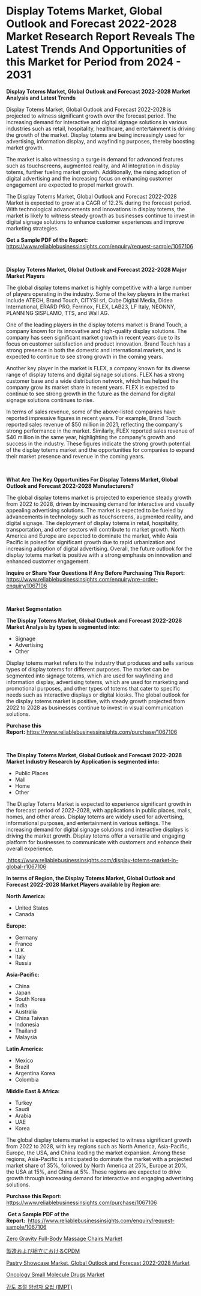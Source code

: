 <p><h1>Display Totems Market, Global Outlook and Forecast 2022-2028 Market Research Report Reveals The Latest Trends And Opportunities of this Market for Period from 2024 - 2031</h1></p><p><strong>Display Totems Market, Global Outlook and Forecast 2022-2028 Market Analysis and Latest Trends</strong></p>
<p><p>Display Totems Market, Global Outlook and Forecast 2022-2028 is projected to witness significant growth over the forecast period. The increasing demand for interactive and digital signage solutions in various industries such as retail, hospitality, healthcare, and entertainment is driving the growth of the market. Display totems are being increasingly used for advertising, information display, and wayfinding purposes, thereby boosting market growth.</p><p>The market is also witnessing a surge in demand for advanced features such as touchscreens, augmented reality, and AI integration in display totems, further fueling market growth. Additionally, the rising adoption of digital advertising and the increasing focus on enhancing customer engagement are expected to propel market growth.</p><p>The Display Totems Market, Global Outlook and Forecast 2022-2028 Market is expected to grow at a CAGR of 12.2% during the forecast period. With technological advancements and innovations in display totems, the market is likely to witness steady growth as businesses continue to invest in digital signage solutions to enhance customer experiences and improve marketing strategies.</p></p>
<p><strong>Get a Sample PDF of the Report:&nbsp;</strong> <a href="https://www.reliablebusinessinsights.com/enquiry/request-sample/1067106">https://www.reliablebusinessinsights.com/enquiry/request-sample/1067106</a></p>
<p>&nbsp;</p>
<p><strong>Display Totems Market, Global Outlook and Forecast 2022-2028 Major Market Players</strong></p>
<p><p>The global display totems market is highly competitive with a large number of players operating in the industry. Some of the key players in the market include ATECH, Brand Touch, CITYSI srl, Cube Digital Media, Didea International, ERARD PRO, Ferrinox, FLEX, LAB23, LF Italy, NEONNY, PLANNING SISPLAMO, TTS, and Wall AG.</p><p>One of the leading players in the display totems market is Brand Touch, a company known for its innovative and high-quality display solutions. The company has seen significant market growth in recent years due to its focus on customer satisfaction and product innovation. Brand Touch has a strong presence in both the domestic and international markets, and is expected to continue to see strong growth in the coming years.</p><p>Another key player in the market is FLEX, a company known for its diverse range of display totems and digital signage solutions. FLEX has a strong customer base and a wide distribution network, which has helped the company grow its market share in recent years. FLEX is expected to continue to see strong growth in the future as the demand for digital signage solutions continues to rise.</p><p>In terms of sales revenue, some of the above-listed companies have reported impressive figures in recent years. For example, Brand Touch reported sales revenue of $50 million in 2021, reflecting the company's strong performance in the market. Similarly, FLEX reported sales revenue of $40 million in the same year, highlighting the company's growth and success in the industry. These figures indicate the strong growth potential of the display totems market and the opportunities for companies to expand their market presence and revenue in the coming years.</p></p>
<p>&nbsp;</p>
<p><strong>What Are The Key Opportunities For Display Totems Market, Global Outlook and Forecast 2022-2028 Manufacturers?</strong></p>
<p><p>The global display totems market is projected to experience steady growth from 2022 to 2028, driven by increasing demand for interactive and visually appealing advertising solutions. The market is expected to be fueled by advancements in technology such as touchscreens, augmented reality, and digital signage. The deployment of display totems in retail, hospitality, transportation, and other sectors will contribute to market growth. North America and Europe are expected to dominate the market, while Asia Pacific is poised for significant growth due to rapid urbanization and increasing adoption of digital advertising. Overall, the future outlook for the display totems market is positive with a strong emphasis on innovation and enhanced customer engagement.</p></p>
<p><strong>Inquire or Share Your Questions If Any Before Purchasing This Report:</strong> <a href="https://www.reliablebusinessinsights.com/enquiry/pre-order-enquiry/1067106">https://www.reliablebusinessinsights.com/enquiry/pre-order-enquiry/1067106</a></p>
<p>&nbsp;</p>
<p><strong>Market Segmentation</strong></p>
<p><strong>The Display Totems Market, Global Outlook and Forecast 2022-2028 Market Analysis by types is segmented into:</strong></p>
<p><ul><li>Signage</li><li>Advertising</li><li>Other</li></ul></p>
<p><p>Display totems market refers to the industry that produces and sells various types of display totems for different purposes. The market can be segmented into signage totems, which are used for wayfinding and information display, advertising totems, which are used for marketing and promotional purposes, and other types of totems that cater to specific needs such as interactive displays or digital kiosks. The global outlook for the display totems market is positive, with steady growth projected from 2022 to 2028 as businesses continue to invest in visual communication solutions.</p></p>
<p><strong>Purchase this Report:&nbsp;</strong><a href="https://www.reliablebusinessinsights.com/purchase/1067106">https://www.reliablebusinessinsights.com/purchase/1067106</a></p>
<p>&nbsp;</p>
<p><strong>The Display Totems Market, Global Outlook and Forecast 2022-2028 Market Industry Research by Application is segmented into:</strong></p>
<p><ul><li>Public Places</li><li>Mall</li><li>Home</li><li>Other</li></ul></p>
<p><p>The Display Totems Market is expected to experience significant growth in the forecast period of 2022-2028, with applications in public places, malls, homes, and other areas. Display totems are widely used for advertising, informational purposes, and entertainment in various settings. The increasing demand for digital signage solutions and interactive displays is driving the market growth. Display totems offer a versatile and engaging platform for businesses to communicate with customers and enhance their overall experience.</p></p>
<p><a href="https://www.reliablebusinessinsights.com/display-totems-market-in-global-r1067106">&nbsp;https://www.reliablebusinessinsights.com/display-totems-market-in-global-r1067106</a></p>
<p><strong>In terms of Region, the Display Totems Market, Global Outlook and Forecast 2022-2028 Market Players available by Region are:</strong></p>
<p>
    <p> <strong> North America: </strong>
        <ul>
            <li>United States</li>
            <li>Canada</li>
        </ul>
        </p> 
    <p> <strong> Europe: </strong>
        <ul>
            <li>Germany</li>
            <li>France</li>
            <li>U.K.</li>
            <li>Italy</li>
            <li>Russia</li>
        </ul>
        </p> 
    <p> <strong> Asia-Pacific: </strong>
        <ul>
            <li>China</li>
            <li>Japan</li>
            <li>South Korea</li>
            <li>India</li>
            <li>Australia</li>
            <li>China Taiwan</li>
            <li>Indonesia</li>
            <li>Thailand</li>
            <li>Malaysia</li>
        </ul>
        </p> 
    <p> <strong> Latin America: </strong>
        <ul>
            <li>Mexico</li>
            <li>Brazil</li>
            <li>Argentina Korea</li>
            <li>Colombia</li>
        </ul>
        </p> 
    <p> <strong> Middle East & Africa: </strong>
        <ul>
            <li>Turkey</li>
            <li>Saudi</li>
            <li>Arabia</li>
            <li>UAE</li>
            <li>Korea</li>
        </ul>
    </p>
    </p>
<p><p>The global display totems market is expected to witness significant growth from 2022 to 2028, with key regions such as North America, Asia-Pacific, Europe, the USA, and China leading the market expansion. Among these regions, Asia-Pacific is anticipated to dominate the market with a projected market share of 35%, followed by North America at 25%, Europe at 20%, the USA at 15%, and China at 5%. These regions are expected to drive growth through increasing demand for interactive and engaging advertising solutions.</p></p>
<p><strong>Purchase this Report: </strong><a href="https://www.reliablebusinessinsights.com/purchase/1067106">https://www.reliablebusinessinsights.com/purchase/1067106</a></p>
<p>&nbsp;<strong>Get a Sample PDF of the Report:&nbsp;&nbsp;</strong><a href="https://www.reliablebusinessinsights.com/enquiry/request-sample/1067106">https://www.reliablebusinessinsights.com/enquiry/request-sample/1067106</a></p>
<p><strong></strong></p>
<p><p><a href="https://issuu.com/reportprime-2/docs/zero-gravity-full-body-massage-chairs-market-size-">Zero Gravity Full-Body Massage Chairs Market</a></p><p><a href="https://github.com/efcvopdgkdx128/Market-Research-Report-List-2/blob/main/304545486336.md">製造および組立におけるCPDM</a></p><p><a href="https://github.com/EveKerluke2023/Market-Research-Report-List-1/blob/main/pastry-showcase-market-global-outlook-and-forecast-2022-2028-market.md">Pastry Showcase Market, Global Outlook and Forecast 2022-2028 Market</a></p><p><a href="https://www.linkedin.com/pulse/oncology-small-molecule-drugs-market-trends-analysis-rzfwc">Oncology Small Molecule Drugs Market</a></p><p><a href="https://medium.com/@kenyonjohns/%EC%9D%B8%ED%85%90%EC%8B%9C%ED%8B%B0-%EB%AA%A8%EB%93%88%EB%A0%88%EC%9D%B4%ED%8B%B0%EB%93%9C-%ED%94%84%EB%A1%9C%ED%86%A4-%EC%9A%94%EB%B2%95-impt-%EC%8B%9C%EC%9E%A5-%EB%B3%B4%EA%B3%A0%EC%84%9C%EB%8A%94-%EC%9D%B4-%EC%8B%9C%EC%9E%A5%EC%9D%98-%EC%B5%9C%EC%8B%A0-%ED%8A%B8%EB%A0%8C%EB%93%9C%EC%99%80-%EC%84%B1%EC%9E%A5-%EA%B8%B0%ED%9A%8C%EB%A5%BC-%EB%B3%B4%EC%97%AC%EC%A4%8D%EB%8B%88%EB%8B%A4-d52a7250090a">강도 조절 양성자 요법 (IMPT)</a></p></p>